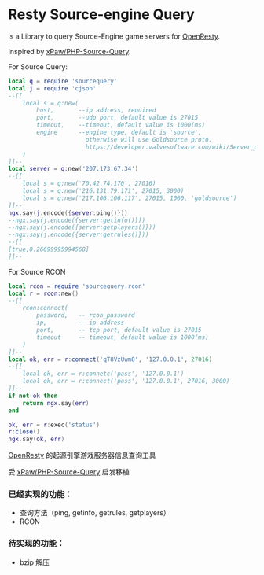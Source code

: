 # Resty Source-engine Query

is a Library to query Source-Engine game servers for [OpenResty][1].

Inspired by [xPaw/PHP-Source-Query][2].

For Source Query:
```lua
local q = require 'sourcequery'
local j = require 'cjson'
--[[
    local s = q:new(
        host,       --ip address, required
        port,       --udp port, default value is 27015
        timeout,    --timeout, default value is 1000(ms)
        engine      --engine type, default is 'source',
                      otherwise will use Goldsource proto.
                      https://developer.valvesoftware.com/wiki/Server_queries#Goldsource_Server
    )
]]--
local server = q:new('207.173.67.34')
--[[
    local s = q:new('70.42.74.170', 27016)
    local s = q:new('216.131.79.171', 27015, 3000)
    local s = q:new('217.106.106.117', 27015, 1000, 'goldsource')
]]--
ngx.say(j.encode({server:ping()}))
--ngx.say(j.encode({server:getinfo()}))
--ngx.say(j.encode({server:getplayers()}))
--ngx.say(j.encode({server:getrules()}))
--[[
[true,0.26699995994568]
]]--
```

For Source RCON
```lua
local rcon = require 'sourcequery.rcon'
local r = rcon:new()
--[[
    rcon:connect(
        password,   -- rcon_password
        ip,         -- ip address
        port,       -- tcp port, default value is 27015
        timeout     -- timeout, default value is 1000(ms)
    )
]]--
local ok, err = r:connect('qT8VzUwm8', '127.0.0.1', 27016)
--[[
    local ok, err = r:connetc('pass', '127.0.0.1')
    local ok, err = r:connect('pass', '127.0.0.1', 27016, 3000)
]]--
if not ok then
    return ngx.say(err)
end

ok, err = r:exec('status')
r:close()
ngx.say(ok, err)
```

[OpenResty][1] 的起源引擎游戏服务器信息查询工具

受 [xPaw/PHP-Source-Query][2] 启发移植

### 已经实现的功能：
  * 查询方法（ping, getinfo, getrules, getplayers）
  * RCON

### 待实现的功能：
  * bzip 解压

  [1]: http://openresty.org/
  [2]: https://github.com/xPaw/PHP-Source-Query
